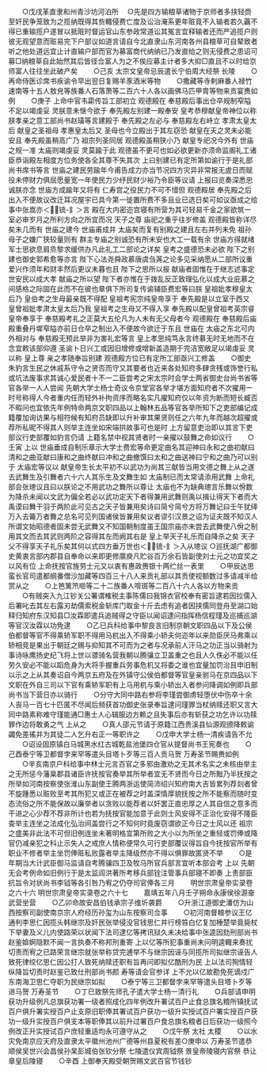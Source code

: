 <!-- { "loadSidebar": true } -->
　　○戊戌革直隶和州青沙坊河泊所
　○先是四方输粮草诸物于京师者多挟轻赍至奸民争笼致为之揽纳既得其赀輙侵费亡度及讼治淹系更年赃竟不入输者若久覊不得已重输揽户遂冒以抵赃时督运官山东参政常道讼其冤言宜释输者还而严追揽户则彼无观望意而赃易完下户部议如道言请自今北直隶山东河南各州县粮草可自辇致者听之他处道远宜止计直输户部而官为募富商代纳纳已乃发直给之则无侵费之患诏可募□纳粮草自此始然其后皆径佥富人为之不俟应募主计者多大抑□直且不以时给京师富人往往坐此破产矣
　　○己亥  太宗文皇帝忌辰遣长宁伯周大经祭  长陵
　　○再命侍医诊席书疾谕令早出翌日复赐羊豕酒米等物
　　○撒藏等寺剌麻番人禄竹速南等十五人敖皃等族番人石落萧等二百六十人各以画佛马匹甲胄等物来贡宴赉如例
　　○庚子  上命中官韦霦传旨工部初立  观德殿在  奉慈殿后事出仓卒规制窄隘不足以竭虔妥  灵朕意未惬今欲于  奉先殿左别建一殿奉安  皇考恭穆献皇帝神位以称朕孝亲之意工部尚书赵璜等言建殿于  奉先殿之左必与  奉慈殿左右峙立  孝肃太皇太后  献皇之圣祖母  孝惠皇太后又  圣母也今立殿出于其左窃恐  献皇在天之灵未必能安且  奉先殿虽稍高广乃  祖宗列圣同居  观德殿虽稍狭小乃  献皇专祀况今外有  世庙之规一准  太庙则竭虔妥  灵莫踰于此  观德虽不更可也如必欲更新亦须命监阁礼工诸臣恭诣殿左相度方位务使各全其尊不失其次  上曰别建已有定所第如谕行于是礼部尚书席书等言  世庙之建民劳踰年今甫告成力亦当节况四方灾异非常报无虗日而赋役未停财力俱屈愿量宽一年使民力少纾民财少裕乃令臣等议请  上报曰览奏深悉忠诚朕亦念  世庙方成踰年又将有  仁寿宫之役民力不可不惜但  观德殿居  奉先殿之后出入不便故议改迁耳况屋宇已具今第一徙置所费不多且业已选日矣可如议亟成之给事中张嵩亦＜锍-釒＞言  殿在大内密迩宫寝有所营为其可轻易千金之家欲筑一室必审岁月之所利方向之所宜而况  天子之尊  庙祀之重乎往岁修盖  观德殿皆称详尽矣未几而有  世庙之建今  世庙甫成并  太庙矣而复有别殿之建且左右并列未免  祖孙母子之嫌广狭较量则有  群主专庙之别诚恐有所未安也大工一载有余  世庙方得就绪军士思欲息肩烝黎求缓供办凡此礼工二部论之详矣  皇考之盛德恐未必欲  陛下之别建也御史郭希愈等亦言  陛下心法尧舜政慕唐虞刍荛之论多见采纳愿从二部所议重爱兴作须年和财丰然后更议未暮也且  陛下之思所以报  献庙者固惟在于继志述事定世安民以成大孝  献庙之所以望  陛下者亦惟在于拨乱反正致理弘化以成大业庇慕之间感格之际固在此而不在彼也章俱下所司复传谕辅臣费宏等曰朕  皇祖妣孝穆皇太后乃  皇伯考之生母最亲既不得配  皇祖考宪宗纯皇帝享于  奉先殿是以立室于西又  皇曾祖妣孝肃太皇太后乃我  皇祖考之生母又不得入享  奉先殿以配皇曾祖考英宗睿皇帝奉享于  奉慈殿考礼之正莫大五伦凡为人未有无父母者今  观德殿在  奉慈殿后庙殿重叠丹墀窄隘亦前日仓卒之制出入不便故今欲迁于东且  世庙在  太庙之东北可内外相对与  奉慈殿无预此举非为害礼宏等言  皇上孝思纯笃永言终慕无时无地而不在念宜敕该部仰遵  圣谕卜日兴工或因旧增修或增新盖造期于完洁宽敞足以竭虔妥  灵以称  皇上尊  亲之孝随奉旨别建  观德殿方位已有定所工部亟兴工修盖
　　○御史朱豹言生民之休戚系守令之贤否而守又其要者也近来各处知府多肆贪残或饰誉行私或坑法废事求其诚心爱民者十不一二臣尝考之宋太宗时会学士两省御史台尚书省等官各举一人人尝闻  先朝大学士杨士奇议令京堂官各举才堪方面知府者不次擢用一时号称得人今者重内任而轻外补拘资序而略名实凡擢知府仅以年资为断而短长臧否不暇问也宜依先年例特命两京文职四品以上翰林五品等官各举所知下之吏部编记成籍覆加询访果与相符候有知府员缺即以升补审其果贤则任之六年九年而越次超擢或荐所私昵不得其人则举主连坐如宋端拱故事可也是时  上方留意吏治即以其言下吏部议行吏部覆如豹言仍请  上籍名禁中视其贤者时一亲擢以鼓舞之命如议行
　　○壬寅  上以  世庙垂成自制乐章示大学士费宏等命更定曲名其迎神曰永和之曲初献曰清和之曲亚献曰康和之曲终献曰冲和之曲撤馔曰太和之曲送神曰宁和之曲乃可以别于  太庙宏等议以  献皇帝生长太平初不以武功为尚其三献皆当用文德之舞上从之遂去武舞生及引舞者六十六人其乐生及文舞生如  太庙制已而太常请添用武舞  上命礼部会张璁议且曰以朕论之不用武功之舞所以尊让  太庙也不为缺典璁言乐舞以佾数为降杀未闻以文武为偏全若必以武功定天下者得兼用武舞则禹以揖让得天下者而大禹谟曰舞干羽于两阶此可见古之天子皆兼用矣诗曰简兮简兮方将万舞记曰壬午犹绎万入去籥万者舞之总名可见列国诸侯皆兼用矣议者谬引汉景之诏为证夫既不知汉人所谓文始昭德者固未尝无武舞又不知国朝制度虽王国宗庙亦未尝去武舞使八佾之制用其文而去其武则两阶之容得其左而阙其右是  皇上举天子礼乐而自降杀之矣  天子父不得享天子礼乐矣其何以式四方垂万世也＜锍-釒＞入从璁议
○巡抚湖广都御史黄衷言部内郡县自奉命以来即更修廪庾凡贮谷百万余石皆副使刘士元之功宜奖之以风有位  上命抚按官旌劳士元又以衷有惠政赉银十两纻丝一表里
　　○甲辰达思蛮长官司遣都纲番僧沙加藏等四百三十八人来贡礼部以其贡使视额数过多请减半给赏从之
　　○上笆篱笊咂等二十二族番人啽斑等二百八十六人各以方物来贡
　　○有贼突入九江钞关公署谓榷税主事陈儒曰我锦衣官校奉有密旨逮若因拉儒入后署叱去其左右露刃劫儒索税金斩库门取金十斤去虑有追者因挟儒同登舟至湖口始释归知府东汉知县□汝霖即遣兵追贼得之守臣以闻诏逮问指挥杨信程瑾及巡捕巡湖等官汉汝霖以功免逮
　　○乙巳兵科给事中黎良言旧制京朝文职四品以下及公侯伯都督等官不得乘轿军职不得用马杌出入不得乘小轿夫何迩年以来勋臣厌马弗乘以轿相竞是果出于朝廷之赐与抑知其不可而为之者与况承前人汗马之功正当以骑射为事诗咏鹰扬史纪飞将上世以骠骑名营我朝以腾骧立卫盖重之也且人久佚必不能以任劳久安必不能以蹈危身为大将手握重兵劳事危机又将委之谁也宜量加罚治且申旧制以示之上从其奏诏自今两京五府及在外镇守公侯伯都督等官皇亲驸马在京四品以下文职在外自三司以下官有乘轿军职有上马用杌与乘小轿出入者参问降调如例即兵部尚书当下营日亦以骑行
　　○分守大同中路右参将李瑾尝御虏轻堕伏中伤卒十余人丧马一百七十匹匿不尽闻后频获首功御史张录奉旨逮问瑾罪当杖纳赎还职又言大同中路素称难守瑾能通□惠士人心辑服边方赖之且失事后亦有斩获之功乞许以功赎罪作边将敢勇之气  上从之
　　○真人邵元节请于原籍江西贵溪县仙源观颁降敕谕蠲免差徭并为其徒二人乞升右正一等职许之
　　○戊申大学士杨一清疾请告不允
　　○诏设固原镇白马城黑水红古城乾盐池堡四仓官从提督尚书王宪奏也
　　○己酉泰宁等卫都督孛来罕等遣头目塔卜歹等三百人贡马贺  万寿圣节赐赉如例
　　○辛亥南京户科给事中林士元言百官之多邪由激劝之无其术名实之未核由举主之无所惩今藩臬郡县诸臣许抚按官奏举其所举者宜无不贤而今日之所黜乃半抚按之所举如河南按察使张淮山东副使王腾两浙运使简沛绍兴知府南大吉皆累列荐剡者曾不旋踵悉以赃败至考其所犯又或正在被荐之时盖深情厚貌抚按之所不能察而随时变态流俗之所不能保故以廉举者以贪败以能荐者以奸罢正直忠厚之人其自信之意多而干进之心少荐不荐非所计也若为抚按官能加意于此则士风安得不正治化安得不隆臣查举主连坐之法成化弘治间盖尝行之不知何时竟废窃谓欲正今日之士风以还  祖宗之盛美非此法不可但旧例连坐未著明格宜第所败之大小以为所坐之重轻或罚俸或降官仍减亲犯之科止示失人之戒庶人情称便常久可行吏部覆议得旨自今抚按官所举有职业不修者举主坐罚俸赃私败露者举主降级然亦不得以惧罪故匿贤不举
　　○是年期当大计武臣御马监请自考腾骧四卫及牧马所官兵部言宜听本部会考  上以  先朝无会考例命如旧例行于是太监阎洪著所考移兵部铨注管事兵部寝不即奏  上责部臣抗旨令对状尚书李钺等各引咎乃宥之仍夺司官俸各三月
　　明世宗肃皇帝实录卷之六十六
明世宗肃皇帝实录卷之六十七
　　嘉靖五年八月壬子朔命永康侯徐源奋武营坐营
　　○乙卯命故安昌伯钱承宗子维圻袭爵
　　○升浙江道御史潘仿为山西按察司副使南京宗人府经历孙玺为山东按察司佥事
　　○初河南督粮参议王亿通判李思仁因揽头韩继宗及奸民张举侵没官钱思仁并行榜笞白亿复加棰楚举竟毙杖下举妻及义儿内使路荣以状闻下法司逮亿等拷讯狱久未决给事中张逵因劾刑部尚书赵鉴媕婀隐默不闻一言执奏不称邦刑重寄  上以亿等所犯事重尚未问明逵輙来奏扰切责而宥之已路荣言继宗就张举称贷完逋举不与继宗因诬与同揽所司拟继宗诬告人致死律绞亿思仁因公打人致死纳赎还职有旨再问即拟亿酷刑为民  上以法司狥情轻纵降旨切责时赵鉴已致仕刑部尚书颜  寿等请会官参详  上不允以亿故勘免死谪戍广东南海卫思仁夺职为民继宗如拟
　　○泰宁等三卫都督孛来罕等遣头目塔卜歹等进马贺  万寿圣节
　　○丁巳致祭先师孔子遣大学士杨一清行礼
　　○兵部请申明获功升级例凡总旗获功署一级者照成化四年例改升署试百户止食总旗名粮所镇抚试百户俱升署实授百户止支原旧职俸其署试百户获功一级升实授试百户署实授百户获功一级升实授百户俱支本等职俸其以前升过署百户食总旗名粮者日后获功一级照今例改正升实授试百户庶轻重适均永可遵守从之
　　○戊午祭  太社  太稷
　　○以水灾免南京应天府及直隶太平徽州池州广德等州县夏税有差○庚申以  万寿圣节遣恭顺侯吴世兴会昌侯孙杲彭城伯张钦分祭  七陵遣仪宾周钺祭  景皇帝陵寝内官祭  恭让章皇后陵寝
　　○辛酉  上御奉天殿受朝贺赐文武百官节钱钞
